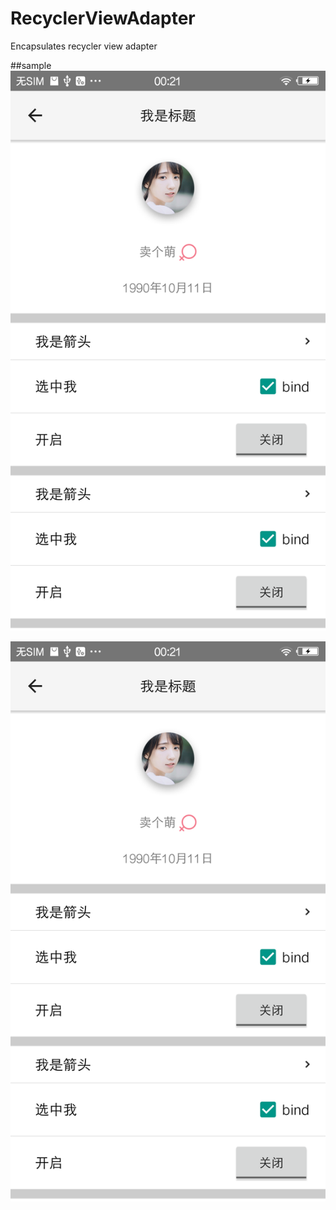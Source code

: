 # RecyclerViewAdapter
Encapsulates recycler view adapter

##sample
 ![image](https://github.com/FreeSunny/RecyclerViewAdapter/raw/master/device-2017-01-02-002106.png)
 
 ![image](https://github.com/FreeSunny/RecyclerViewAdapter/raw/master/device-2017-01-02-002106.png)
